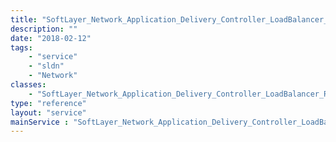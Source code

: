 ```yaml
---
title: "SoftLayer_Network_Application_Delivery_Controller_LoadBalancer_Routing_Method"
description: ""
date: "2018-02-12"
tags:
    - "service"
    - "sldn"
    - "Network"
classes:
    - "SoftLayer_Network_Application_Delivery_Controller_LoadBalancer_Routing_Method"
type: "reference"
layout: "service"
mainService : "SoftLayer_Network_Application_Delivery_Controller_LoadBalancer_Routing_Method"
---
```

